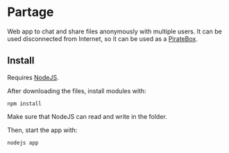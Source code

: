 # Partage

Web app to chat and share files anonymously with multiple users. It can be used disconnected from Internet, so it can be used as a [PirateBox](https://en.wikipedia.org/wiki/PirateBox).

## Install

Requires [NodeJS](https://nodejs.org/).

After downloading the files, install modules with:

```
npm install
```

Make sure that NodeJS can read and write in the folder.

Then, start the app with:

```
nodejs app
```
